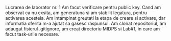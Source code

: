 Lucrarea de laborator nr. 1
Am facut verificare pentru public key. Cand am observat ca nu exsita, am generatuna si am stabilit legatura, pentru activarea acesteia.
Am intampinat greutati la etapa de creare si activare, dar informatia oferita m-a ajutat sa gasesc raspunsul.
Am clonat repositoriul, am adaugat fisierul .gitignore, am creat directoriu MIDPS si Lab#1, in care am facut task-urile necesare.
